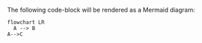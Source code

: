The following code-block will be rendered as a Mermaid diagram:

```mermaid
flowchart LR
  A --> B
A-->C
```
